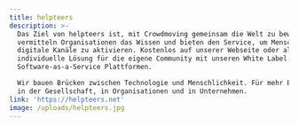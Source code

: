 ```yaml
---
title: helpteers
description: >-
  Das Ziel von helpteers ist, mit Crowdmoving gemeinsam die Welt zu bewegen. Wir
  vermitteln Organisationen das Wissen und bieten den Service, um Menschen über
  digitale Kanäle zu aktivieren. Kostenlos auf unserer Webseite oder als
  individuelle Lösung für die eigene Community mit unseren White Label
  Software-as-a-Service Plattformen.

  Wir bauen Brücken zwischen Technologie und Menschlichkeit. Für mehr Engagement
  in der Gesellschaft, in Organisationen und in Unternehmen.
link: 'https://helpteers.net'
image: /uploads/helpteers.jpg
---
```


